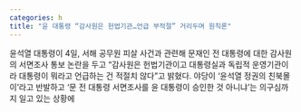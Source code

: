 ```yaml
---
categories: h
title: "윤 대통령 “감사원은 헌법기관…언급 부적절” 거리두며 원칙론"
---
```

윤석열 대통령이 4일, 서해 공무원 피살 사건과 관련해 문재인 전 대통령에 대한 감사원의 서면조사 통보 논란을 두고 “감사원은 헌법기관이고 대통령실과 독립적 운영기관이라 대통령이 뭐라고 언급하는 건 적절치 않다”고 밝혔다. 야당이 ‘윤석열 정권의 친북몰이’라고 반발하고 ‘문 전 대통령 서면조사를 윤 대통령이 승인한 것 아니냐’는 의구심까지 일고 있는 상황에